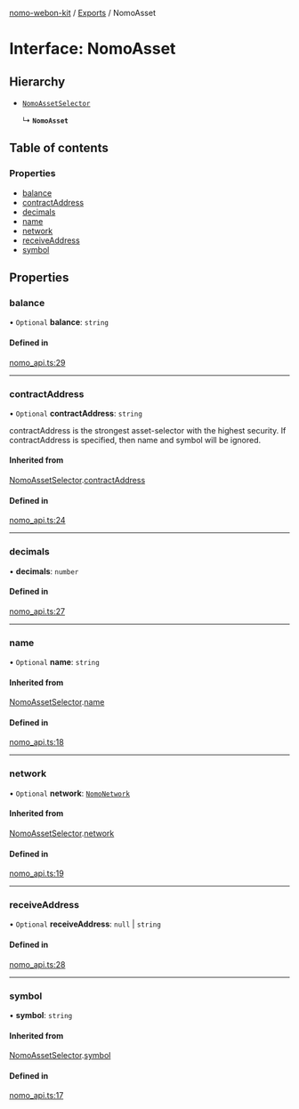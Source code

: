 [nomo-webon-kit](../README.md) / [Exports](../modules.md) / NomoAsset

# Interface: NomoAsset

## Hierarchy

- [`NomoAssetSelector`](NomoAssetSelector.md)

  ↳ **`NomoAsset`**

## Table of contents

### Properties

- [balance](NomoAsset.md#balance)
- [contractAddress](NomoAsset.md#contractaddress)
- [decimals](NomoAsset.md#decimals)
- [name](NomoAsset.md#name)
- [network](NomoAsset.md#network)
- [receiveAddress](NomoAsset.md#receiveaddress)
- [symbol](NomoAsset.md#symbol)

## Properties

### balance

• `Optional` **balance**: `string`

#### Defined in

[nomo_api.ts:29](https://github.com/nomo-app/nomo-webon-kit/blob/2fbf446/nomo-webon-kit/src/nomo_api.ts#L29)

___

### contractAddress

• `Optional` **contractAddress**: `string`

contractAddress is the strongest asset-selector with the highest security.
If contractAddress is specified, then name and symbol will be ignored.

#### Inherited from

[NomoAssetSelector](NomoAssetSelector.md).[contractAddress](NomoAssetSelector.md#contractaddress)

#### Defined in

[nomo_api.ts:24](https://github.com/nomo-app/nomo-webon-kit/blob/2fbf446/nomo-webon-kit/src/nomo_api.ts#L24)

___

### decimals

• **decimals**: `number`

#### Defined in

[nomo_api.ts:27](https://github.com/nomo-app/nomo-webon-kit/blob/2fbf446/nomo-webon-kit/src/nomo_api.ts#L27)

___

### name

• `Optional` **name**: `string`

#### Inherited from

[NomoAssetSelector](NomoAssetSelector.md).[name](NomoAssetSelector.md#name)

#### Defined in

[nomo_api.ts:18](https://github.com/nomo-app/nomo-webon-kit/blob/2fbf446/nomo-webon-kit/src/nomo_api.ts#L18)

___

### network

• `Optional` **network**: [`NomoNetwork`](../modules.md#nomonetwork)

#### Inherited from

[NomoAssetSelector](NomoAssetSelector.md).[network](NomoAssetSelector.md#network)

#### Defined in

[nomo_api.ts:19](https://github.com/nomo-app/nomo-webon-kit/blob/2fbf446/nomo-webon-kit/src/nomo_api.ts#L19)

___

### receiveAddress

• `Optional` **receiveAddress**: ``null`` \| `string`

#### Defined in

[nomo_api.ts:28](https://github.com/nomo-app/nomo-webon-kit/blob/2fbf446/nomo-webon-kit/src/nomo_api.ts#L28)

___

### symbol

• **symbol**: `string`

#### Inherited from

[NomoAssetSelector](NomoAssetSelector.md).[symbol](NomoAssetSelector.md#symbol)

#### Defined in

[nomo_api.ts:17](https://github.com/nomo-app/nomo-webon-kit/blob/2fbf446/nomo-webon-kit/src/nomo_api.ts#L17)
